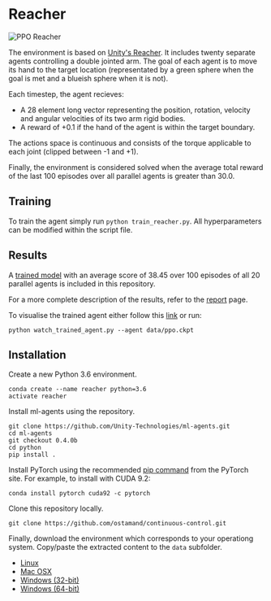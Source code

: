 # Reacher
![PPO Reacher](assets/unity_reacher_ppo_agent.gif)

The environment is based on [Unity's Reacher](https://github.com/Unity-Technologies/ml-agents/blob/master/docs/Learning-Environment-Examples.md). It includes twenty separate agents controlling a double jointed arm. The goal of each agent is to move its hand to the target location (representated by a green sphere when the goal is met and a blueish sphere when it is not). 

Each timestep, the agent recieves:

-  A 28 element long vector representing the position, rotation, velocity and angular velocities of its two arm rigid bodies.
- A reward of +0.1 if the hand of the agent is within the target boundary.

The actions space is continuous and consists of the torque applicable to each joint (clipped between -1 and +1).

Finally, the environment is considered solved when the average total reward of the last 100 episodes over all parallel agents is greater than 30.0.

## Training 

To train the agent simply run `python train_reacher.py`. All hyperparameters can be modified within the script file.   

## Results 

A [trained model](saved_models/agent_ppo.ckpt) with an average score of 38.45 over 100 episodes of all 20 parallel agents is included in this repository.

For a more complete description of the results, refer to the [report](report.md) page.

To visualise the trained agent either follow this [link](https://youtu.be/ExtYVXhBvEI) or run:

```
python watch_trained_agent.py --agent data/ppo.ckpt
``` 

## Installation

Create a new Python 3.6 environment.

```
conda create --name reacher python=3.6 
activate reacher
```

Install ml-agents using the repository.

```
git clone https://github.com/Unity-Technologies/ml-agents.git
cd ml-agents
git checkout 0.4.0b
cd python 
pip install .
```

Install PyTorch using the recommended [pip command](https://pytorch.org/) from the PyTorch site. For example, to install with CUDA 9.2: 

```
conda install pytorch cuda92 -c pytorch
```

Clone this repository locally. 

```
git clone https://github.com/ostamand/continuous-control.git
```

Finally, download the environment which corresponds to your operationg system. Copy/paste the extracted content to the `data` subfolder. 

- [Linux](https://s3-us-west-1.amazonaws.com/udacity-drlnd/P2/Reacher/Reacher_Linux.zip) 
- [Mac OSX](https://s3-us-west-1.amazonaws.com/udacity-drlnd/P2/Reacher/Reacher.app.zip)
- [Windows (32-bit)](https://s3-us-west-1.amazonaws.com/udacity-drlnd/P2/Reacher/Reacher_Windows_x86.zip)
- [Windows (64-bit)](https://s3-us-west-1.amazonaws.com/udacity-drlnd/P2/Reacher/Reacher_Windows_x86_64.zip)